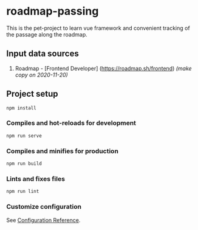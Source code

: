# roadmap-passing
  This is the pet-project to learn vue framework and convenient tracking of the passage along the roadmap.
## Input data sources
1. Roadmap - [Frontend Developer] (https://roadmap.sh/frontend) *(make copy on 2020-11-20)*

## Project setup
```
npm install
```

### Compiles and hot-reloads for development
```
npm run serve
```

### Compiles and minifies for production
```
npm run build
```

### Lints and fixes files
```
npm run lint
```

### Customize configuration
See [Configuration Reference](https://cli.vuejs.org/config/).
